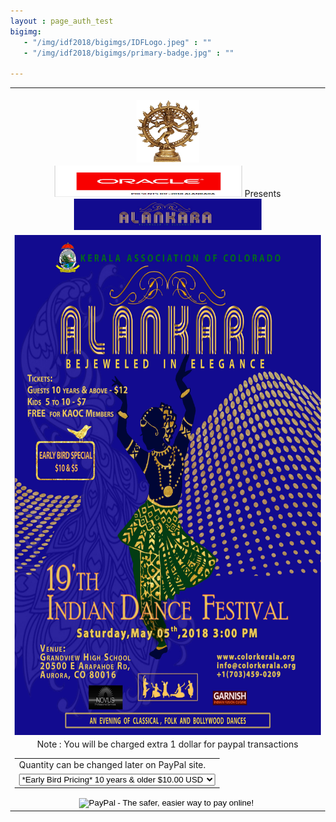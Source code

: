 ```yaml
---
layout : page_auth_test
bigimg:
   - "/img/idf2018/bigimgs/IDFLogo.jpeg" : ""
   - "/img/idf2018/bigimgs/primary-badge.jpg" : ""

---
```

<style type="text/css">
body 
{
background-image:url("/img/idf2018/alankara_initial .jpg");
height: 100%;
width: 100%;
position: absolute;
background-repeat:no-repeat;
background-position: center center;
background-attachment: fixed;
background-size: cover;
opacity: 4;
}
</style>
<table align="center" style="border:0"> <tr style="border:0;background:transparent"><td align="center" style="border:0;background:transparent"><br/>
 <center><img src="/img/idf2018/nataraja.jpg" width="100" height="100" align="center"></center></td></tr>
<tr style="border:0;background:transparent"><td align="center" style="border:0;background:transparent">
	<img src="/img/idf2018/bigimgs/primary-badge.jpg" width="300" height="50"> Presents <img src="/img/idf2018/bigimgs/IDFLogo.jpeg" width="300" height="50">
	</td></tr>
<tr style="border:0;background:transparent"><td align="center" style="border:0;background:transparent">
	<img src="/img/idf2018/alankara_initial .jpg" width="500" height="800" align="center">
	</td></tr>
<tr style="border:0;background:transparent"><td align="center" style="border:0;background:transparent">
Note : You will be charged extra 1 dollar for paypal transactions
<form action="https://www.paypal.com/cgi-bin/webscr" method="post" target="_top">
<input type="hidden" name="cmd" value="_s-xclick">
<input type="hidden" name="hosted_button_id" value="WUPUJRW5J6VDG">
<table>
<tr ><td><input type="hidden" name="on0" value="Quantity can be changed later on PayPal site.">Quantity can be changed later on PayPal site.</td></tr><tr><td><select name="os0">
	<option value="*Early Bird Pricing* 10 years & older">*Early Bird Pricing* 10 years & older $10.00 USD</option>
	<option value="*Early Bird Pricing* Kids 5 to 10 years">*Early Bird Pricing* Kids 5 to 10 years $5.00 USD</option>
	<option value="10 years & older">10 years & older $12.00 USD</option>
	<option value="Kids 5 to 10 years">Kids 5 to 10 years $6.00 USD</option>
</select> </td></tr>
</table>
<input type="hidden" name="currency_code" value="USD">
<input type="image" src="https://www.paypalobjects.com/en_US/i/btn/btn_buynowCC_LG.gif" border="0" name="submit" alt="PayPal - The safer, easier way to pay online!">
<img alt="" border="0" src="https://www.paypalobjects.com/en_US/i/scr/pixel.gif" width="1" height="1">
</form>
	</td></tr>
</table>
